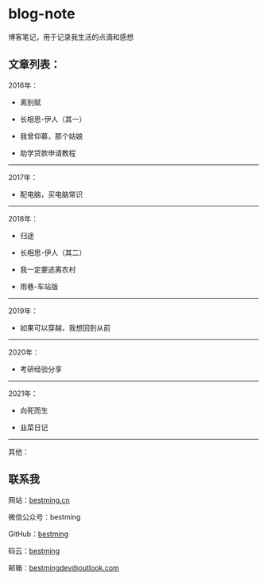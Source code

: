# blog-note


博客笔记，用于记录我生活的点滴和感想


## 文章列表：



2016年：

* 离别赋

* 长相思-伊人（其一）

* 我曾仰慕，那个姑娘

* 助学贷款申请教程

---

2017年：


* 配电脑，买电脑常识


---

2018年：

* 归途

* 长相思-伊人（其二）

* 我一定要逃离农村

* 雨巷-车站版

---

2019年：

* 如果可以穿越，我想回到从前

---

2020年：

* 考研经验分享

---

2021年：

* 向死而生

* 韭菜日记


---

其他：






## 联系我

网站：[bestming.cn](http://www.bestming.cn)

微信公众号：bestming

GitHub：[bestming](https://github.com/bestming)

码云：[bestming](https://gitee.com/bestming)

邮箱：bestmingdev@outlook.com